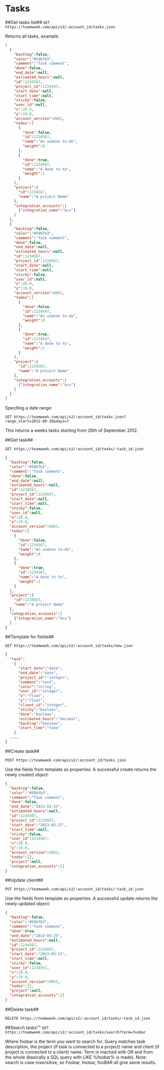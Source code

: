 Tasks
==========

##Get tasks list##
`GET https://teamweek.com/api/v2/:account_id/tasks.json`

Returns all tasks, example:

```json
[
  {
    "backlog":false,
    "color":"#59bfb3",
    "comment":"Task comment",
    "done":false,
    "end_date":null,
    "estimated_hours":null,
    "id":1234567,
    "project_id":1234567,
    "start_date":null,
    "start_time":null,
    "sticky":false,
    "user_id":null,
    "x":20.0,
    "y":19.0,
    "account_version":8881,
    "todos":[
      {
        "done":false,
        "id":1234567,
        "name":"An undone to-do",
        "weight":0
      },
      {
        "done":true,
        "id":1234567,
        "name":"A done to-to",
        "weight":1
      }
    ],
    "project":{
      "id":1234567,
      "name":"A project Name"
    },
    "integration_accounts":[
      {"integration_name":"bcx"}
    ]
  },
  {
    "backlog":false,
    "color":"#59bfb3",
    "comment":"Task comment",
    "done":false,
    "end_date":null,
    "estimated_hours":null,
    "id":1234567,
    "project_id":1234567,
    "start_date":null,
    "start_time":null,
    "sticky":false,
    "user_id":null,
    "x":20.0,
    "y":19.0,
    "account_version":8881,
    "todos":[
      {
        "done":false,
        "id":1234567,
        "name":"An undone to-do",
        "weight":0
      },
      {
        "done":true,
        "id":1234567,
        "name":"A done to-to",
        "weight":1
      }
    ],
    "project":{
      "id":1234567,
      "name":"A project Name"
    },
    "integration_accounts":[
      {"integration_name":"bcx"}
    ]
  }
]
```

Specifing a date range:

`GET https://teamweek.com/api/v2/:account_id/tasks.json?range_start=2012-09-26&days=7`

This returns a weeks tasks starting from 26th of September 2012.

##Get task##

`GET https://teamweek.com/api/v2/:account_id/tasks/:task_id.json`

```json
{
  "backlog":false,
  "color":"#59bfb3",
  "comment":"Task comment",
  "done":false,
  "end_date":null,
  "estimated_hours":null,
  "id":1234567,
  "project_id":1234567,
  "start_date":null,
  "start_time":null,
  "sticky":false,
  "user_id":null,
  "x":20.0,
  "y":19.0,
  "account_version":8881,
  "todos":[
    {
      "done":false,
      "id":1234567,
      "name":"An undone to-do",
      "weight":0
    },
    {
      "done":true,
      "id":1234567,
      "name":"A done to-to",
      "weight":1
    }
  ],
  "project":{
    "id":1234567,
    "name":"A project Name"
  },
  "integration_accounts":[
    {"integration_name":"bcx"}
  ]
}
```

##Template for fields##

`GET https://teamweek.com/api/v2/:account_id/tasks/new.json`

```json
{
  "task":
    {
      "start_date":"date",
      "end_date":"date",
      "project_id":"integer",
      "comment":"text",
      "color":"string",
      "user_id":"integer",
      "x":"float",
      "y":"float",
      "client_id":"integer",
      "sticky":"boolean",
      "done":"boolean",
      "estimated_hours":"decimal",
      "backlog":"boolean",
      "start_time":"time"
    }
  ....
}
```

##Create task##

`POST https://teamweek.com/api/v2/:account_id/tasks.json`

Use the fields from template as properties. A successful create returns the newly created object:

```json
{
  "backlog":false,
  "color":"#59bfb3",
  "comment":"Task comment",
  "done":false,
  "end_date":"2013-03-25",
  "estimated_hours":null,
  "id":1234567,
  "project_id":1234567,
  "start_date":"2013-03-21",
  "start_time":null,
  "sticky":false,
  "user_id":1234567,
  "x":20.0,
  "y":19.0,
  "account_version":8881,
  "todos":[],
  "project":null,
  "integration_accounts":[]
}
```

##Update client##

`PUT https://teamweek.com/api/v2/:account_id/tasks/:task_id.json`

Use the fields from template as properties. A successful update returns the newly updated object:

```json
{
  "backlog":false,
  "color":"#59bfb3",
  "comment":"Task comment",
  "done":true,
  "end_date":"2013-03-25",
  "estimated_hours":null,
  "id":1234567,
  "project_id":1234567,
  "start_date":"2013-03-21",
  "start_time":null,
  "sticky":false,
  "user_id":1234567,
  "x":20.0,
  "y":19.0,
  "account_version":8881,
  "todos":[],
  "project":null,
  "integration_accounts":[]
}
```

##Delete task##

`DELETE https://teamweek.com/api/v2/:account_id/tasks/:task_id.json`

##Search tasks""
`GET https://teamweek.com/api/v2/:account_id/tasks/search?term=foobar`

Where foobar is the term you want to search for. Query matches task description, the project (if task is connected to a project) name and client (if project is connected to a client) name. Term is mached with OR and from the whole (basically a SQL query with LIKE %foobar% is made).
Note: search is case insensitive, so Foobar, foobar, fooBAR all give same results.